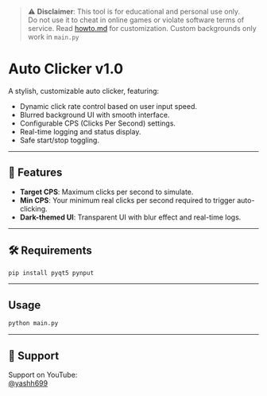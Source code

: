 > ⚠️ **Disclaimer**: This tool is for educational and personal use only.  
> Do not use it to cheat in online games or violate software terms of service.
> Read [howto.md](https://github.com/yashtanwar17/auto-clicker/blob/main/bgs/howto.md) for customization.
> Custom backgrounds only work in `main.py`
# Auto Clicker v1.0

A stylish, customizable auto clicker, featuring:

- Dynamic click rate control based on user input speed.
- Blurred background UI with smooth interface.
- Configurable CPS (Clicks Per Second) settings.
- Real-time logging and status display.
- Safe start/stop toggling.

---

## 🚀 Features

- **Target CPS**: Maximum clicks per second to simulate.
- **Min CPS**: Your minimum real clicks per second required to trigger auto-clicking.
- **Dark-themed UI**: Transparent UI with blur effect and real-time logs.

---

## 🛠 Requirements
```bash
pip install pyqt5 pynput
```

---

## Usage

```bash
python main.py
```

---

## 🔗 Support

Support on YouTube:  
[@yashh699](https://youtube.com/@yashh699)
